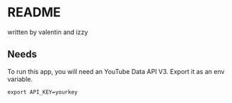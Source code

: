 # README

written by valentin and izzy  
  
## Needs
To run this app, you will need an YouTube Data API V3. Export it as an env variable.

```
export API_KEY=yourkey
```

